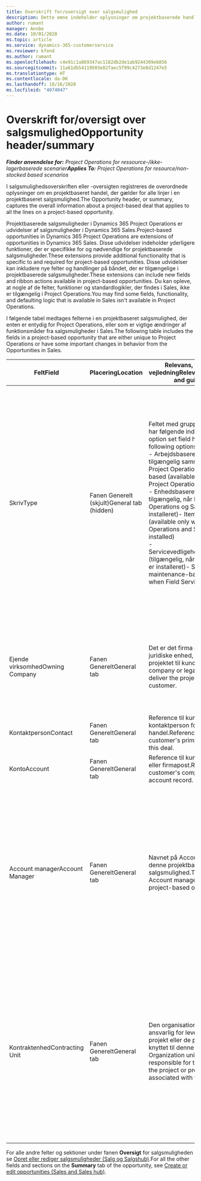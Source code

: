 ```yaml
---
title: Overskrift for/oversigt over salgsmulighed
description: Dette emne indeholder oplysninger om projektbaserede handler og projektbaserede salgsmulighedslinjer.
author: rumant
manager: Annbe
ms.date: 10/01/2020
ms.topic: article
ms.service: dynamics-365-customerservice
ms.reviewer: kfend
ms.author: rumant
ms.openlocfilehash: c4e91c1a869347ac1182db2de1ab9244309eb856
ms.sourcegitcommit: 11a61db54119503e82faec5f99c4273e8d1247e5
ms.translationtype: HT
ms.contentlocale: da-DK
ms.lasthandoff: 10/16/2020
ms.locfileid: "4074047"
---
```

# <a name="opportunity-headersummary"></a><span data-ttu-id="d52e4-103">Overskrift for/oversigt over salgsmulighed</span><span class="sxs-lookup"><span data-stu-id="d52e4-103">Opportunity header/summary</span></span>

<span data-ttu-id="d52e4-104">_**Finder anvendelse for:** Project Operations for ressource-/ikke-lagerbaserede scenarier_</span><span class="sxs-lookup"><span data-stu-id="d52e4-104">_**Applies To:** Project Operations for resource/non-stocked based scenarios_</span></span>


<span data-ttu-id="d52e4-105">I salgsmulighedsoverskriften eller -oversigten registreres de overordnede oplysninger om en projektbaseret handel, der gælder for alle linjer i en projektbaseret salgsmulighed.</span><span class="sxs-lookup"><span data-stu-id="d52e4-105">The Opportunity header, or summary, captures the overall information about a project-based deal that applies to all the lines on a project-based opportunity.</span></span>

<span data-ttu-id="d52e4-106">Projektbaserede salgsmuligheder i Dynamics 365 Project Operations er udvidelser af salgsmuligheder i Dynamics 365 Sales.</span><span class="sxs-lookup"><span data-stu-id="d52e4-106">Project-based opportunities in Dynamics 365 Project Operations are extensions of opportunities in Dynamics 365 Sales.</span></span> <span data-ttu-id="d52e4-107">Disse udvidelser indeholder yderligere funktioner, der er specifikke for og nødvendige for projektbaserede salgsmuligheder.</span><span class="sxs-lookup"><span data-stu-id="d52e4-107">These extensions provide additional functionality that is specific to and required for project-based opportunities.</span></span> <span data-ttu-id="d52e4-108">Disse udvidelser kan inkludere nye felter og handlinger på båndet, der er tilgængelige i projektbaserede salgsmuligheder.</span><span class="sxs-lookup"><span data-stu-id="d52e4-108">These extensions can include new fields and ribbon actions available in project-based opportunities.</span></span> <span data-ttu-id="d52e4-109">Du kan opleve, at nogle af de felter, funktioner og standardlogikler, der findes i Sales, ikke er tilgængelig i Project Operations.</span><span class="sxs-lookup"><span data-stu-id="d52e4-109">You may find some fields, functionality, and defaulting logic that is available in Sales isn't available in Project Operations.</span></span>

<span data-ttu-id="d52e4-110">I følgende tabel medtages felterne i en projektbaseret salgsmulighed, der enten er entydig for Project Operations, eller som er vigtige ændringer af funktionsmåder fra salgsmuligheder i Sales.</span><span class="sxs-lookup"><span data-stu-id="d52e4-110">The following table includes the fields in a project-based opportunity that are either unique to Project Operations or have some important changes in behavior from the Opportunities in Sales.</span></span>

| <span data-ttu-id="d52e4-111">**Felt**</span><span class="sxs-lookup"><span data-stu-id="d52e4-111">**Field**</span></span> | <span data-ttu-id="d52e4-112">**Placering**</span><span class="sxs-lookup"><span data-stu-id="d52e4-112">**Location**</span></span> | <span data-ttu-id="d52e4-113">**Relevans, formål og vejledning**</span><span class="sxs-lookup"><span data-stu-id="d52e4-113">**Relevance, purpose, and guidance**</span></span> | <span data-ttu-id="d52e4-114">**Downstream-virkning**</span><span class="sxs-lookup"><span data-stu-id="d52e4-114">**Downstream impact**</span></span> |
| --- | --- | --- | --- |
| <span data-ttu-id="d52e4-115">Skriv</span><span class="sxs-lookup"><span data-stu-id="d52e4-115">Type</span></span> | <span data-ttu-id="d52e4-116">Fanen Generelt (skjult)</span><span class="sxs-lookup"><span data-stu-id="d52e4-116">General tab (hidden)</span></span> | <span data-ttu-id="d52e4-117">Feltet med grupperet indstilling har følgende indstillinger:</span><span class="sxs-lookup"><span data-stu-id="d52e4-117">This option set field has the following options:</span></span></br><span data-ttu-id="d52e4-118">- Arbejdsbaseret (kun tilgængelig sammen med Project Operations)</span><span class="sxs-lookup"><span data-stu-id="d52e4-118">- Work-based (available only with Project Operations)</span></span></br><span data-ttu-id="d52e4-119">- Enhedsbaseret (kun tilgængelig, når Project Operations og Sales er installeret)</span><span class="sxs-lookup"><span data-stu-id="d52e4-119">- Item-based (available only when Project Operations and Sales are installed)</span></span></br><span data-ttu-id="d52e4-120">- Servicevedligeholdelsesbaseret (tilgængelig, når Field Service er installeret)</span><span class="sxs-lookup"><span data-stu-id="d52e4-120">- Service maintenance-based (available when Field Service is installed)</span></span> | <span data-ttu-id="d52e4-121">Når du bruger Project Operations, angives værdien i dette felt automatisk til **Arbejdsbaseret** , hvilket klassificerer salgsmuligheden som projektbaseret.</span><span class="sxs-lookup"><span data-stu-id="d52e4-121">When you use Project Operations, this field value is automatically set to **Work-based** which classifies the Opportunity as project-based.</span></span> <span data-ttu-id="d52e4-122">En salgsmulighed bør være projektbaseret for at aktivere alle projektspecifikke udvidelser og funktioner i den efterfølgende salgsproces for denne aftale.</span><span class="sxs-lookup"><span data-stu-id="d52e4-122">An Opportunity should be project-based to enable all project-specific extensions and functionality in the downstream sales process for this deal.</span></span> |
| <span data-ttu-id="d52e4-123">Ejende virksomhed</span><span class="sxs-lookup"><span data-stu-id="d52e4-123">Owning Company</span></span> | <span data-ttu-id="d52e4-124">Fanen Generelt</span><span class="sxs-lookup"><span data-stu-id="d52e4-124">General tab</span></span> | <span data-ttu-id="d52e4-125">Det er det firma eller den juridiske enhed, der leverer projektet til kunden.</span><span class="sxs-lookup"><span data-stu-id="d52e4-125">This is the company or legal entity that will deliver the project for the customer.</span></span> | <span data-ttu-id="d52e4-126">Oplysningerne i feltet kopieres til det tilsvarende felt i det projekttilbud, der er oprettet ud fra denne salgsmulighed.</span><span class="sxs-lookup"><span data-stu-id="d52e4-126">This field information will be copied to the corresponding field on the Project quote that is created from this Opportunity.</span></span> |
| <span data-ttu-id="d52e4-127">Kontaktperson</span><span class="sxs-lookup"><span data-stu-id="d52e4-127">Contact</span></span> | <span data-ttu-id="d52e4-128">Fanen Generelt</span><span class="sxs-lookup"><span data-stu-id="d52e4-128">General tab</span></span> | <span data-ttu-id="d52e4-129">Reference til kundens primære kontaktperson for denne handel.</span><span class="sxs-lookup"><span data-stu-id="d52e4-129">Reference to the customer's primary contact for this deal.</span></span> | |
| <span data-ttu-id="d52e4-130">Konto</span><span class="sxs-lookup"><span data-stu-id="d52e4-130">Account</span></span> | <span data-ttu-id="d52e4-131">Fanen Generelt</span><span class="sxs-lookup"><span data-stu-id="d52e4-131">General tab</span></span> | <span data-ttu-id="d52e4-132">Reference til kundens firma eller firmapost.</span><span class="sxs-lookup"><span data-stu-id="d52e4-132">Reference to the customer's company or account record.</span></span> | |
| <span data-ttu-id="d52e4-133">Account manager</span><span class="sxs-lookup"><span data-stu-id="d52e4-133">Account Manager</span></span> | <span data-ttu-id="d52e4-134">Fanen Generelt</span><span class="sxs-lookup"><span data-stu-id="d52e4-134">General tab</span></span> | <span data-ttu-id="d52e4-135">Navnet på Account manager for denne projektbaserede salgsmulighed.</span><span class="sxs-lookup"><span data-stu-id="d52e4-135">The name of the Account manager for this project-based opportunity.</span></span> | <span data-ttu-id="d52e4-136">Account manageren er ansvarlig for at administrere relationen til kunden ved at fuldføre dette projekt.</span><span class="sxs-lookup"><span data-stu-id="d52e4-136">The Account manager is responsible for managing the relationship with the customer through the completion of this project.</span></span> <span data-ttu-id="d52e4-137">På basis af den reserverbare ressourcepost, der er knyttet til Account manager, angives standarden for kontraktenheden.</span><span class="sxs-lookup"><span data-stu-id="d52e4-137">Based on the bookable resource record tied to the Account manager, the contracting unit is defaulted.</span></span> |
| <span data-ttu-id="d52e4-138">Kontraktenhed</span><span class="sxs-lookup"><span data-stu-id="d52e4-138">Contracting Unit</span></span> | <span data-ttu-id="d52e4-139">Fanen Generelt</span><span class="sxs-lookup"><span data-stu-id="d52e4-139">General tab</span></span> | <span data-ttu-id="d52e4-140">Den organisationsenhed, der er ansvarlig for leveringen af det projekt eller de projekter, der er knyttet til denne handel.</span><span class="sxs-lookup"><span data-stu-id="d52e4-140">The Organization unit that is responsible for the delivery of the project or projects associated with this deal.</span></span> | <span data-ttu-id="d52e4-141">Kontraktenheden er afdelingen i det firma, der skal gennemføre projekterne, når handlen er indgået.</span><span class="sxs-lookup"><span data-stu-id="d52e4-141">The contracting unit is the division of the company that will complete the project(s) after the deal is closed.</span></span> <span data-ttu-id="d52e4-142">Alle kontraherende enheder har en valuta, og denne valuta bruges til at rapportere de anslåede og faktiske omkostninger, der er påløbet i løbet af projektet.</span><span class="sxs-lookup"><span data-stu-id="d52e4-142">Every contracting unit has a currency, and this currency is used to report estimated and actual costs incurred during the project.</span></span> |

<span data-ttu-id="d52e4-143">For alle andre felter og sektioner under fanen **Oversigt** for salgsmuligheden se [Opret eller rediger salgsmuligheder (Salg og Salgshub)](https://docs.microsoft.com/dynamics365/sales-enterprise/create-edit-opportunity-sales).</span><span class="sxs-lookup"><span data-stu-id="d52e4-143">For all the other fields and sections on the **Summary** tab of the opportunity, see [Create or edit opportunities (Sales and Sales hub)](https://docs.microsoft.com/dynamics365/sales-enterprise/create-edit-opportunity-sales).</span></span>

